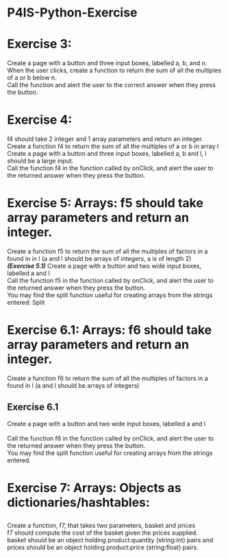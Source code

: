 # P4IS-Python-Exercise

# Exercise 3:

Create a page with a button and three input boxes, labelled a, b, and n. <br>
When the user clicks, create a function to return the sum of all the multiples of a or b below n. <br>
Call the function and alert the user to the correct answer when they press the button.

# Exercise 4:

f4 should take 2 integer and 1 array parameters and return an integer.<br>
Create a function f4 to return the sum of all the multiples of a or b in array l
Create a page with a button and three input boxes, labelled a, b and l, l should be a large input. <br>
Call the function f4 in the function called by onClick, and alert the user to the returned answer when they press the button.

# Exercise 5: Arrays: f5 should take array parameters and return an integer.
Create a function f5 to return the sum of all the multiples of factors in a found in in l (a and l should be arrays of integers, a is of length 2)<br>
***(Exercise 5.1)*** Create a page with a button and two wide input boxes, labelled a and l<br>
        Call the function f5 in the function called by onClick, and alert the user to the returned answer when they press the button.<br>
        You may find the split function useful for creating arrays from the strings entered: Split

# Exercise 6.1: Arrays: f6 should take array parameters and return an integer.
Create a function f6 to return the sum of all the multiples of factors in a found in l (a and l should be arrays of integers)<br>
## Exercise 6.1 
Create a page with a button and two wide input boxes, labelled a and l<br>        
Call the function f6 in the function called by onClick, and alert the user to the returned answer when they press the button.<br>
You may find the split function useful for creating arrays from the strings entered.

# Exercise 7: Arrays: Objects as dictionaries/hashtables: </p> 
Create a function, f7, that takes two parameters, basket and prices <br>
f7 should compute the cost of the basket given the prices supplied. <br>
basket should be an object holding product:quantity (string:int) pairs and <br>
prices should be an object holding product:price (string:float) pairs.
